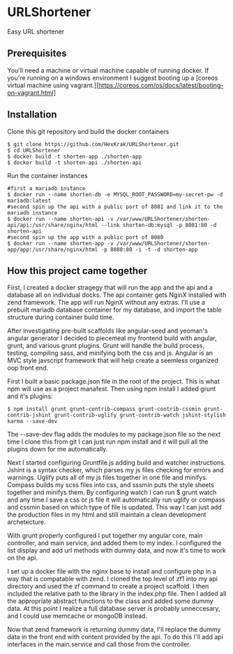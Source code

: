 # URLShortener
Easy URL shortener

## Prerequisites 
You'll need a machine or virtual machine capable of running docker. If you're running on a windows environment I suggest booting up a [coreos virtual machine using vagrant.][https://coreos.com/os/docs/latest/booting-on-vagrant.html]

## Installation
Clone this git repository and build the docker containers
```
$ git clone https://github.com/HexKrak/URLShortener.git
$ cd URLShortener
$ docker build -t shorten-app ./shorten-app
$ docker build -t shorten-api ./shorten-api
```

Run the container instances
```
#first a mariadb instance	
$ docker run --name shorten-db -e MYSQL_ROOT_PASSWORD=my-secret-pw -d mariadb:latest
#second spin up the api with a public port of 8081 and link it to the mariadb instance
$ docker run --name shorten-api -v /var/www/URLShortener/shorten-api/api:/usr/share/nginx/html --link shorten-db:mysql -p 8081:80 -d shorten-api
#second spin up the app with a public port of 8080
$ docker run --name shorten-app -v /var/www/URLShortener/shorten-app/app:/usr/share/nginx/html -p 8080:80 -i -t -d shorten-app
```

## How this project came together
First, I created a docker stragegy that will run the app and the api and a database all on individual docks. The api container gets NginX installed with zend framework. The app will run NginX without any extras.
I'll use a prebuilt mariadb database container for my database, and import the table structure during container build time.

After investigating pre-built scaffolds like angular-seed and yeoman's angular generator I decided to piecemeal my frontend build with angular, grunt, and various grunt plugins. Grunt will handle the build process, testing, compiling sass, and minifying both the css and js. Angular is an MVC style javscript framework that will help create a seemless organized oop front end.

First I built a basic package.json file in the root of the project. This is what npm will use as a project manafest. Then using npm install I added grunt and it's plugins:
```
$ npm install grunt grunt-contrib-compass grunt-contrib-cssmin grunt-contrib-jshint grunt-contrib-uglify grunt-contrib-watch jshint-stylish karma --save-dev
```
The --save-dev flag adds the modules to my package.json file so the next time I clone this from git I can just run npm install and it will pull all the plugins down for me automatically.

Next I started configuring Gruntfile.js adding build and watcher instructions. Jshint is a syntax checker, which parses my js files checking for errors and warnings. Uglify puts all of my js files together in one file and minifys. Compass builds my scss files into css, and sssmin puts the style sheets together and minifys them. By configuring watch I can run $ grunt watch and any time I save a css or js file it will automatically run uglify or compass and cssmin based on which type of file is updated. This way I can just add the production files in my html and still maintain a clean development archetecture. 

With grunt properly configured I put together my angular core, main controller, and main service, and added them to my index. I configured the list display and add url methods with dummy data, and now it's time to work on the api.

I set up a docker file with the nginx base to install and configure php in a way that is compatable with zend. I cloned the top level of zf1 into my api directory and used the zf command to create a project scaffold. I then included the relative path to the library in the index.php file. Then I added all the appropriate abstract functions to the class and added some dummy data. At this point I realize a full database server is probably unneccesary, and I could use memcache or mongoDB instead.

Now that zend framework is returning dummy data, I'll replace the dummy data in the front end with content provided by the api. To do this I'll add api interfaces in the main.service and call those from the controller.